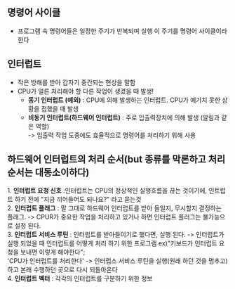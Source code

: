 ## 명령어 사이클

-   프로그램 속 명령어들은 일정한 주기가 반복되며 실행 이 주기를 명령어 사이클이라 한다

## 인터럽트

-   작은 방해를 받아 갑자기 중간되는 현상을 말함
-   CPU가 얼른 처리해야 할 다른 작업이 생겼을 때 발생!  
    - **동기 인터럽트 (예외)** : CPU에 의해 발생하는 인터럽트. CPU가 예기치 못한 상황을 접했을 때 발생  
    - **비동기 인터럽트(하드웨어 인터럽트)** : 주로 입출력장치에 의해 발생 (알림과 같은 역할)  
    -> 입출력 작업 도중에도 효율적으로 명령어를 처리하기 위해 사용  

## 하드웨어 인터럽트의 처리 순서(but 종류를 막론하고 처리 순서는 대동소이하다)

  
1. **인터럽트 요청 신호** :인터럽트는 CPU의 정상적인 실행흐름을 끊는 것이기에, 인트럽트 하기 전에 "지금 끼어들어도 되나요?" 라고 묻는것  
2. **인터럽트 플래그** : 말 그대로 하드웨어 인터럽트를 받아 들일지, 무시할지 결정하는 플래그. -> CPUR가 중요한 작업을 처리하고 있거나 하면 인터럽트 플러그는 불가능으로 설정 된다.  
3. **인터럽트 서비스 루틴** : 인터럽트를 받아들이기로 했다면, 실행 된다. -> 인터럽트가 실행 되었을 때 인터럽트를 어떻게 처리 하기 위한 프로그램 ex)"키보드가 인터럽트 요청을 보내면 이렇게 해야한다";  
'CPU가 인터럽트를 처리한다' -> 인터럽스 서비스 루틴을 실행(원래 하던 것을 멈추고)하고 본래 수행하던 곳으로 다시 되돌아온다  
4. **인터럽트 벡터** : 각각의 인터럽트를 구분하기 위한 정보
